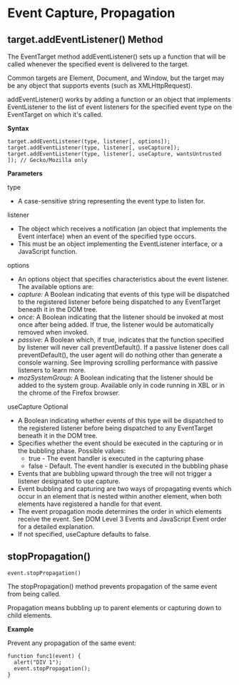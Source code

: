 #  Event Capture, Propagation

 target.addEventListener() Method
 ---------------------------------

 The EventTarget method addEventListener() sets up a function that will be called whenever the specified event is delivered to the target. 

 Common targets are Element, Document, and Window, but the target may be any object that supports events (such as XMLHttpRequest).

addEventListener() works by adding a function or an object that implements EventListener to the list of event listeners for the specified event type on the EventTarget on which it's called.

**Syntax**
```
target.addEventListener(type, listener[, options]);
target.addEventListener(type, listener[, useCapture]);
target.addEventListener(type, listener[, useCapture, wantsUntrusted  ]); // Gecko/Mozilla only
```

**Parameters**

type
* A case-sensitive string representing the event type to listen for.

listener
* The object which receives a notification (an object that implements the Event interface) when an event of the specified type occurs. 
* This must be an object implementing the EventListener interface, or a JavaScript function. 

options 
* An options object that specifies characteristics about the event listener. The available options are:
* _capture:_ A Boolean indicating that events of this type will be dispatched to the registered listener before being dispatched to any EventTarget beneath it in the DOM tree.
* _once:_ A Boolean indicating that the listener should be invoked at most once after being added. If true, the listener would be automatically removed when invoked.
* _passive:_ A Boolean which, if true, indicates that the function specified by listener will never call preventDefault(). If a passive listener does call preventDefault(), the user agent will do nothing other than generate a console warning. See Improving scrolling performance with passive listeners to learn more.
 * _mozSystemGroup:_ A Boolean indicating that the listener should be added to the system group. Available only in code running in XBL or in the chrome of the Firefox browser.


useCapture Optional
* A Boolean indicating whether events of this type will be dispatched to the registered listener before being dispatched to any EventTarget beneath it in the DOM tree. 
* Specifies whether the event should be executed in the capturing or in the bubbling phase. Possible values:
	* true - The event handler is executed in the capturing phase
	* false - Default. The event handler is executed in the bubbling phase
* Events that are bubbling upward through the tree will not trigger a listener designated to use capture. 
* Event bubbling and capturing are two ways of propagating events which occur in an element that is nested within another element, when both elements have registered a handle for that event. 
* The event propagation mode determines the order in which elements receive the event. See DOM Level 3 Events and JavaScript Event order for a detailed explanation. 
* If not specified, useCapture defaults to false.


 stopPropagation()
 -----------------------------------
 ``event.stopPropagation()``

The stopPropagation() method prevents propagation of the same event from being called.

Propagation means bubbling up to parent elements or capturing down to child elements.

**Example**

Prevent any propagation of the same event:
```
function func1(event) {
  alert("DIV 1");
  event.stopPropagation();
}
```